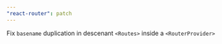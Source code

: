 ```yaml
---
"react-router": patch
---
```


Fix `basename` duplication in descenant `<Routes>` inside a `<RouterProvider>`
